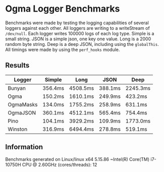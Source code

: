 # Ogma Logger Benchmarks

Benchmarks were made by testing the logging capabilities of several loggers against each other. All loggers are writing to a writeStream of `/dev/null`. Each logger writes 100000 logs of each log type. Simple is a small string. JSON is a simple json, one key one value. Long is a 2000 random byte string. Deep is a deep JSON, including using the `globalThis`. All timings were made by using the `perf_hooks` module.

## Results

| Logger    | Simple  | Long     | JSON    | Deep     |
| --------- | ------- | -------- | ------- | -------- |
| Bunyan    | 356.4ms | 4508.5ms | 388.1ms | 2245.3ms |
| Ogma      | 150.2ms | 1610.1ms | 249.9ms | 423.2ms  |
| OgmaMasks | 134.0ms | 1755.2ms | 258.9ms | 631.1ms  |
| OgmaJSON  | 360.1ms | 4512.1ms | 565.4ms | 754.4ms  |
| Pino      | 104.1ms | 3929.2ms | 109.9ms | 1773.0ms |
| Winston   | 316.9ms | 6494.4ms | 278.8ms | 519.1ms  |

## Information

Benchmarks generated on Linux/linux x64 5.15.86 ~Intel(R) Core(TM) i7-10750H CPU @ 2.60GHz (cores/threads): 12
